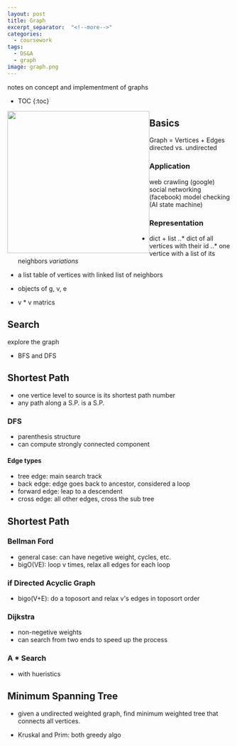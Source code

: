 ```yaml
---
layout: post
title: Graph
excerpt_separator:  "<!--more-->"
categories:
  - coursework
tags:
  - DS&A
  - graph
image: graph.png
---
```


notes on concept and implementment of graphs

- TOC
{:toc}

<!--more-->
<img src="{{site.baseurl}}/assets/image/graph.png" style="float: left; width: 20rem; height: auto;">



## Basics
Graph = Vertices + Edges
directed vs. undirected

### Application
web crawling (google)
social networking (facebook)
model checking (AI state machine)

### Representation
* dict + list
..* dict of all vertices with their id
..* one vertice  with a list of its neighbors
_variations_
* a list table of vertices with linked list of neighbors
* objects of g, v, e


* v * v matrics

## Search
explore the graph
* BFS and DFS

## Shortest Path
* one vertice level to source is its shortest path number
* any path along a S.P. is a S.P.

### DFS
* parenthesis structure
* can compute strongly connected component

#### Edge types
* tree edge: main search track
* back edge: edge goes back to ancestor, considered a loop
* forward edge: leap to a descendent
* cross edge: all other edges, cross the sub tree

## Shortest Path

### Bellman Ford
* general case: can have negetive weight, cycles, etc.
* bigO(VE): loop v times, relax all edges for each loop

### if Directed Acyclic Graph
* bigo(V+E): do a toposort and relax v's edges in toposort order

### Dijkstra
* non-negetive weights
* can search from two ends to speed up the process

### A * Search
* with hueristics


## Minimum Spanning Tree
* given a undirected weighted graph, find minimum weighted tree that connects all vertices.

* Kruskal and Prim: both greedy algo